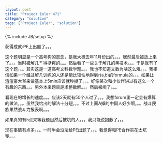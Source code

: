 ```yaml
---
layout: post
title: "Project Euler 471"
category: "solution"
tags: ["Project Euler", "solution"]
---
```

{% include JB/setup %}

获得成就:PE上出题了。。。

这个题明显是一个高考狗的怨念，是我大概去年11月份出的。。。居然最后被放上来了。。。当时被解几艹得挺爽的。。。然后看了一些关于解几的黑技术。。。于是就有了这个题。。。其实这是一道高考文科数学题。。。我也不知道文数为啥这么难。。。我相信如果一个经过解几训练的人还是能比较快地得到r(a,b)的formula的。。。如果让渣渣豪大爷来做基本上5min应该就秒掉了。。。好像某次和小伙伴讲过有这么一个有趣的东西。。。另外本来题目是求整数解。。。然后被阉了。。。

看现在的增长的速度。。。应该2天就有50个人过了。。。我想forum里一定会有爆算的做法。。。虽然我给出的解法十分短。。。不过上面A掉的中国人好少啊。。。战斗民族果然战斗力报表啊。。。

如果真的有5点来等我题目然后被坑的人。。。我只能说抱歉了。。。

现在事情有点多。。。一时半会没法给PE出题了。。。我觉得和PE合作实在太坑爹。。。